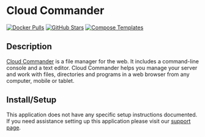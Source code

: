 # Cloud Commander

[![Docker Pulls](https://img.shields.io/docker/pulls/coderaiser/cloudcmd?style=flat-square&color=607D8B&label=docker%20pulls&logo=docker)](https://hub.docker.com/r/coderaiser/cloudcmd)
[![GitHub Stars](https://img.shields.io/github/stars/coderaiser/cloudcmd?style=flat-square&color=607D8B&label=github%20stars&logo=github)](https://github.com/coderaiser/cloudcmd)
[![Compose Templates](https://img.shields.io/static/v1?style=flat-square&color=607D8B&label=compose&message=templates)](https://github.com/GhostWriters/DockSTARTer/tree/master/compose/.apps/cloudcmd)

## Description

[Cloud Commander](https://cloudcmd.io/) is a file manager for the web. It
includes a command-line console and a text editor. Cloud Commander helps you
manage your server and work with files, directories and programs in a web
browser from any computer, mobile or tablet.

## Install/Setup

This application does not have any specific setup instructions documented. If
you need assistance setting up this application please visit our
[support page](https://dockstarter.com/basics/support/).
